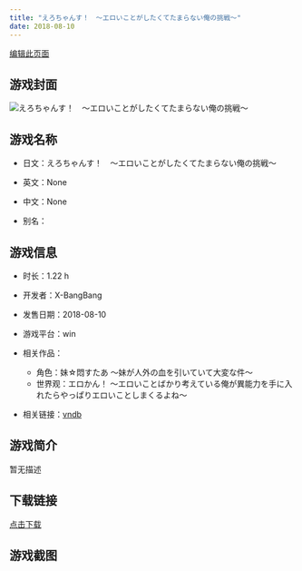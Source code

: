 ```yaml
---
title: "えろちゃんす！　～エロいことがしたくてたまらない俺の挑戦～"
date: 2018-08-10
---
```

[编辑此页面](https://github.com/ACG-3/ADV3-source/blob/main/source/_posts/games/%E3%81%88%E3%82%8D%E3%81%A1%E3%82%83%E3%82%93%E3%81%99%EF%BC%81%E3%80%80%EF%BD%9E%E3%82%A8%E3%83%AD%E3%81%84%E3%81%93%E3%81%A8%E3%81%8C%E3%81%97%E3%81%9F%E3%81%8F%E3%81%A6%E3%81%9F%E3%81%BE%E3%82%89%E3%81%AA%E3%81%84%E4%BF%BA%E3%81%AE%E6%8C%91%E6%88%A6%EF%BD%9E.md)

## 游戏封面

![えろちゃんす！　～エロいことがしたくてたまらない俺の挑戦～](https%3A//pan.timero.xyz/onedrive/img_lib_001/%E3%81%88%E3%82%8D%E3%81%A1%E3%82%83%E3%82%93%E3%81%99%EF%BC%81%E3%80%80%EF%BD%9E%E3%82%A8%E3%83%AD%E3%81%84%E3%81%93%E3%81%A8%E3%81%8C%E3%81%97%E3%81%9F%E3%81%8F%E3%81%A6%E3%81%9F%E3%81%BE%E3%82%89%E3%81%AA%E3%81%84%E4%BF%BA%E3%81%AE%E6%8C%91%E6%88%A6%EF%BD%9E_cover.avif)


## 游戏名称

- 日文：えろちゃんす！　～エロいことがしたくてたまらない俺の挑戦～
- 英文：None
- 中文：None

- 别名：


## 游戏信息

- 时长：1.22 h
- 开发者：X-BangBang
- 发售日期：2018-08-10
- 游戏平台：win
- 相关作品：
   - 角色：妹☆悶すたあ ～妹が人外の血を引いていて大変な件～
   - 世界观：エロかん！ ～エロいことばかり考えている俺が異能力を手に入れたらやっぱりエロいことしまくるよね～

- 相关链接：[vndb](https://vndb.org/v23678)


## 游戏简介

暂无描述


## 下载链接

[点击下载](https://pan.timero.xyz/onedrive/adv_lib_001/%E3%81%88%E3%82%8D%E3%81%A1%E3%82%83%E3%82%93%E3%81%99%EF%BC%81%E3%80%80%EF%BD%9E%E3%82%A8%E3%83%AD%E3%81%84%E3%81%93%E3%81%A8%E3%81%8C%E3%81%97%E3%81%9F%E3%81%8F%E3%81%A6%E3%81%9F%E3%81%BE%E3%82%89%E3%81%AA%E3%81%84%E4%BF%BA%E3%81%AE%E6%8C%91%E6%88%A6%EF%BD%9E)


## 游戏截图


